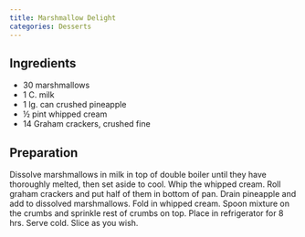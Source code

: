 ```yaml
---
title: Marshmallow Delight
categories: Desserts
---
```


## Ingredients

- 30 marshmallows
- 1 C. milk
- 1 lg. can crushed pineapple
- ½ pint whipped cream
- 14 Graham crackers, crushed fine

## Preparation

Dissolve marshmallows in milk in top of double boiler until they have thoroughly melted, then set aside to cool.  Whip the whipped cream.  Roll graham crackers and put half of them in bottom of pan.  Drain pineapple and add to dissolved marshmallows.  Fold in whipped cream.  Spoon mixture on the crumbs and sprinkle rest of crumbs on top.  Place in refrigerator for 8 hrs.  Serve cold.  Slice as you wish.

